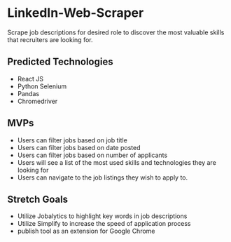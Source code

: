 # LinkedIn-Web-Scraper
Scrape job descriptions for desired role to discover the most valuable skills that recruiters are looking for.

## Predicted Technologies
- React JS
- Python Selenium
- Pandas
- Chromedriver

## MVPs
- Users can filter jobs based on job title
- Users can filter jobs based on date posted
- Users can filter jobs based on number of applicants
- Users will see a list of the most used skills and technologies they are looking for
- Users can navigate to the job listings they wish to apply to.

## Stretch Goals
- Utilize Jobalytics to highlight key words in job descriptions
- Utilize Simplify to increase the speed of application process
- publish tool as an extension for Google Chrome

